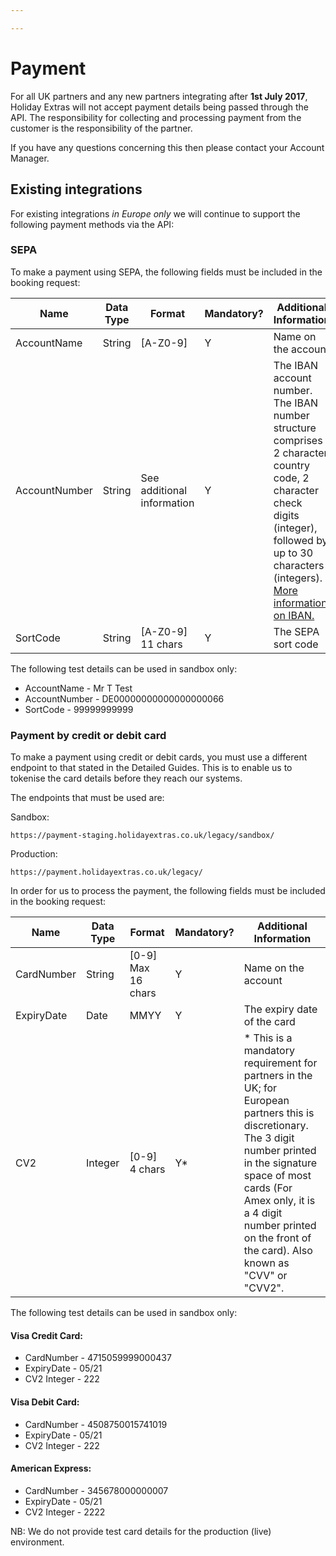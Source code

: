 ```yaml
---

---
```


# Payment

For all UK partners and any new partners integrating after **1st July 2017**, Holiday Extras will not accept payment details being passed through the API. The responsibility for collecting and processing payment from the customer is the responsibility of the partner.

If you have any questions concerning this then please contact your Account Manager.

## Existing integrations

For existing integrations *in Europe only* we will continue to support the following payment methods via the API:

### SEPA

To make a payment using SEPA, the following fields must be included in the booking request:

| Name | Data Type	| Format	| Mandatory?	| Additional Information |
|------|------------|---------|-------------|------------------------|
| AccountName | String | [A-Z0-9] | Y | Name on the account |
| AccountNumber | String | See additional information | Y | The IBAN account number. The IBAN number structure comprises 2 character country code, 2 character check digits (integer), followed by up to 30 characters (integers). [More information on IBAN.](http://www.sepaforcorporates.com/single-euro-payments-area/iban-number-format-sepa-country/) |
| SortCode | String | [A-Z0-9] 11 chars  | Y | The SEPA sort code |

The following test details can be used in sandbox only:

- AccountName - Mr T Test
- AccountNumber - DE00000000000000000066
- SortCode - 99999999999

### Payment by credit or debit card

To make a payment using credit or debit cards, you must use a different endpoint to that stated in the Detailed Guides. This is to enable us to tokenise the card details before they reach our systems.

The endpoints that must be used are:

Sandbox:

`https://payment-staging.holidayextras.co.uk/legacy/sandbox/`

Production:

`https://payment.holidayextras.co.uk/legacy/`

In order for us to process the payment, the following fields must be included in the booking request:

| Name | Data Type	| Format	| Mandatory?	| Additional Information |
|------|------------|---------|-------------|------------------------|
| CardNumber | String | [0-9] Max 16 chars | Y | Name on the account |
| ExpiryDate | Date | MMYY | Y | The expiry date of the card |
| CV2 | Integer | [0-9] 4 chars | Y* | * This is a mandatory requirement for partners in the UK; for European partners this is discretionary. <br>The 3 digit number printed in the signature space of most cards (For Amex only, it is a 4 digit number printed on the front of the card). Also known as "CVV" or "CVV2".  |

The following test details can be used in sandbox only:

#### Visa Credit Card:
- CardNumber	- 4715059999000437
- ExpiryDate	- 05/21
- CV2	Integer - 222

#### Visa Debit Card:
- CardNumber	- 4508750015741019
- ExpiryDate	- 05/21
- CV2	Integer - 222

#### American Express:
- CardNumber	- 345678000000007
- ExpiryDate	- 05/21
- CV2	Integer - 2222

NB: We do not provide test card details for the production (live) environment.
